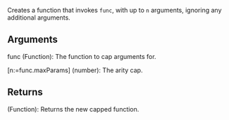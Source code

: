 Creates a function that invokes `func`, with up to `n` arguments, ignoring any additional arguments.


## Arguments
func (Function): The function to cap arguments for.

[n:=func.maxParams] (number): The arity cap.


## Returns
(Function): Returns the new capped function.
